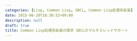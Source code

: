 ```yaml
---
categories: [Lisp, Common Lisp, SBCL, Common Lisp処理系拡張]
date: 2015-06-20T18:30:52+09:00
description: null
draft: true
title: Common Lisp処理系拡張の探求 SBCLのマルチスレッドサポート
---
```


<section data-markdown
    data-separator="\n\n"
    data-vertical="\n\n"
    data-notes="^Note:">
<script type="text/template">
### Common Lisp 処理系拡張の探求
SBCLのマルチスレッドサポート

----------------------
Lisp Meet Up #29

<!-- .slide: class="center" -->

# About Me
---------
![κeenのアイコン](/images/icon.png) <!-- .element: style="position:absolute;right:0;z-index:-1" -->

 + κeen
 + [@blackenedgold](https://twitter.com/blackenedgold)
 + Github: [KeenS](https://github.com/KeenS)
 + 渋谷のエンジニア
 + Lisp, ML, Shell Scriptあたりを書きます

# CLのマルチスレッド
----------------------------
## [bordeaux-threads](https://trac.common-lisp.net/bordeaux-threads/wiki/ApiDocumentation)
* 色々な処理系のマルチスレッドサポートの抽象レイヤー
* デファクトスタンダード
  + スレッド
  + ロック
  + コンディションヴァリアル


# SBLCのマルチスレッド

<!-- .slide: class="center" -->


# SBLCのマルチスレッド
----------------------------

* スレッド
  + スレッド内エラー
* アトミック操作
  + CAS
* 排他制御（ロック）
* セマフォ
* コンディションヴァリアル
* バリア
* キュー
* メールボックス
* ゲート
* frlock


# 今回見るやつ
---------------

* アトミック操作
  * CASプロトコル
* キュー
* メールボックス
* ゲート
* frlock


# アトミック操作

<!-- .slide: class="center" -->

# アトミック操作
----------------
複雑な動作は同じデータに並行に動かすと壊れうる

```
        [var = 1]
[incf]      |      [decf]
 [1]<-------|
  |         |------>[1]
 [2]--->[var = 2]    |
            |        | 
        [var = 0]<--[0]
```

# アトミック操作
----------------

* `atomic-{incf, decf}`
  + 動作出来る場所が限られている
* `atomic-{pop, push, update}`
  + CASプロトコルを実装していればどこでも


# CASプロトコル
---------------
* compare and swap
* アトミック操作の基本中の基本
  + ハードウェアレベルのサポート
* ざっくり言うと並行版setf
* `(cas place old new env)`
  + もし`place`が`old`に等しければ`new`を代入
* `(defun (cas foo) (old new))`
  + `cas`版の`setf`定義
* 他にも`setf`相当の機能は揃ってる

# CASプロトコル
---------------

```lisp
(defvar *foo* nil)

(defun (cas foo) (old new)
  (cas (symbol-value '*foo*) old new))
```


# キュー
--------

* 普通のキュー
* スレッドセーフ
* `enqueue`, `dequeue`が基本操作
* `dequeue`が多値で、ブロックしない
  + 空なら第二値がnilになる


# メールボックス
---------------

* キューとほぼ同じ
* スレッドセーフ
* `send-message`, `recieve-message`が基本操作
* `recieve-message`はブロックする
  + タイムアウトも設定出来る
* `recieve-message-no-hangはdequeue`と同じ挙動
* `recieve-pending-messages`もある


# ゲート
--------

* 複数のスレッドが1つのイベントを待つ時に使う
* `wait-on-gate`, `open-gate`, `close-gate`が基本操作


```
[gate (closed)]  [T1] [T2] [T3]
     |            |    |    |
     |     wait   |    |    |
     |<----------------+----+
     |            |    .    .
     |     open   |    .    .
[gate (opened)]<--+    .    .
     +---------------->+--->+
         go            |    |
                       V    V
```


# frlock
--------

* Fast Read Lock
* またの名をRead-Write Lock
* Read Lockは多重に取れる。Write Lockは1つしか取れない。
* 基本操作は`frlock-read`と`frlock-write`
</script>
</section>
